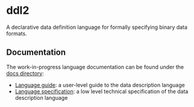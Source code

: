 # ddl2

A declarative data definition language for formally specifying binary
data formats.

## Documentation

The work-in-progress language documentation can be found under the [docs directory](./docs):

-   [Language guide](./docs/guide):
    a user-level guide to the data description language
-   [Language specification](./docs/specification):
    a low level technical specification of the data description language
